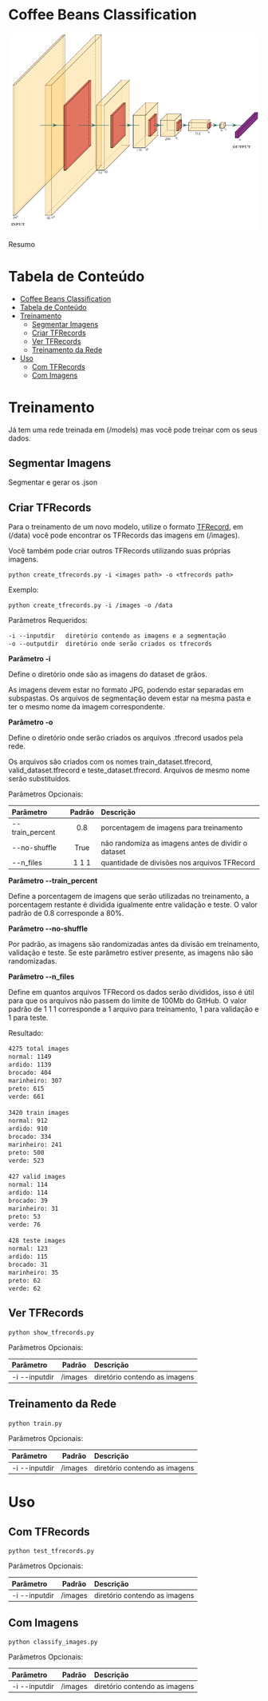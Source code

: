 # Coffee Beans Classification

![CoffeeNet6](classi_net.png)

Resumo

# Tabela de Conteúdo

- [Coffee Beans Classification](#coffee-beans-classification)
- [Tabela de Conteúdo](#tabela-de-conteúdo)
- [Treinamento](#treinamento)
  - [Segmentar Imagens](#segmentar-imagens)
  - [Criar TFRecords](#criar-tfrecords)
  - [Ver TFRecords](#ver-tfrecords)
  - [Treinamento da Rede](#treinamento-da-rede)
- [Uso](#uso)
  - [Com TFRecords](#com-tfrecords)
  - [Com Imagens](#com-imagens)

# Treinamento

Já tem uma rede treinada em (/models) mas você pode treinar com os seus dados.

## Segmentar Imagens

Segmentar e gerar os .json

## Criar TFRecords

Para o treinamento de um novo modelo, utilize o formato [TFRecord](https://www.tensorflow.org/tutorials/load_data/tfrecord), em (/data) você pode encontrar os TFRecords das imagens em (/images).

Você também pode criar outros TFRecords utilizando suas próprias imagens.

```
python create_tfrecords.py -i <images path> -o <tfrecords path>
```

Exemplo:

```
python create_tfrecords.py -i /images -o /data
```

Parâmetros Requeridos:

    -i --inputdir   diretório contendo as imagens e a segmentação
    -o --outputdir  diretório onde serão criados os tfrecords

**Parâmetro -i**

Define o diretório onde são as imagens do dataset de grãos.

As imagens devem estar no formato JPG, podendo estar separadas em subspastas. Os arquivos de segmentação devem estar na mesma pasta e ter o mesmo nome da imagem correspondente.

**Parâmetro -o**

Define o diretório onde serão criados os arquivos .tfrecord usados pela rede.

Os arquivos são criados com os nomes train_dataset.tfrecord, valid_dataset.tfrecord e teste_dataset.tfrecord. Arquivos de mesmo nome serão substituídos.

Parâmetros Opcionais:

| **Parâmetro**   | **Padrão** | **Descrição**                                       |
| :-------------- | :--------: | :-------------------------------------------------- |
| --train_percent |    0.8     | porcentagem de imagens para treinamento             |
| --no-shuffle    |    True    | não randomiza as imagens antes de dividir o dataset |
| --n_files       |   1 1 1    | quantidade de divisões nos arquivos TFRecord        |

**Parâmetro --train_percent**

Define a porcentagem de imagens que serão utilizadas no treinamento, a porcentagem restante é dividida igualmente entre validação e teste. O valor padrão de 0.8 corresponde a 80%.

**Parâmetro --no-shuffle**

Por padrão, as imagens são randomizadas antes da divisão em treinamento, validação e teste. Se este parâmetro estiver presente, as imagens não são randomizadas.

**Parâmetro --n_files**

Define em quantos arquivos TFRecord os dados serão divididos, isso é útil para que os arquivos não passem do limite de 100Mb do GitHub. O valor padrão de 1 1 1 corresponde a 1 arquivo para treinamento, 1 para validação e 1 para teste.

Resultado:

```
4275 total images
normal: 1149
ardido: 1139
brocado: 404
marinheiro: 307
preto: 615
verde: 661

3420 train images
normal: 912
ardido: 910
brocado: 334
marinheiro: 241
preto: 500
verde: 523

427 valid images
normal: 114
ardido: 114
brocado: 39
marinheiro: 31
preto: 53
verde: 76

428 teste images
normal: 123
ardido: 115
brocado: 31
marinheiro: 35
preto: 62
verde: 62
```

## Ver TFRecords
```
python show_tfrecords.py
```

Parâmetros Opcionais:

| **Parâmetro** | **Padrão** | **Descrição**                 |
| :------------ | :--------: | :---------------------------- |
| -i --inputdir |  /images   | diretório contendo as imagens |

## Treinamento da Rede
```
python train.py
```

Parâmetros Opcionais:

| **Parâmetro** | **Padrão** | **Descrição**                 |
| :------------ | :--------: | :---------------------------- |
| -i --inputdir |  /images   | diretório contendo as imagens |

# Uso

## Com TFRecords
```
python test_tfrecords.py
```

Parâmetros Opcionais:

| **Parâmetro** | **Padrão** | **Descrição**                 |
| :------------ | :--------: | :---------------------------- |
| -i --inputdir |  /images   | diretório contendo as imagens |

## Com Imagens
```
python classify_images.py
```

Parâmetros Opcionais:

| **Parâmetro** | **Padrão** | **Descrição**                 |
| :------------ | :--------: | :---------------------------- |
| -i --inputdir |  /images   | diretório contendo as imagens |